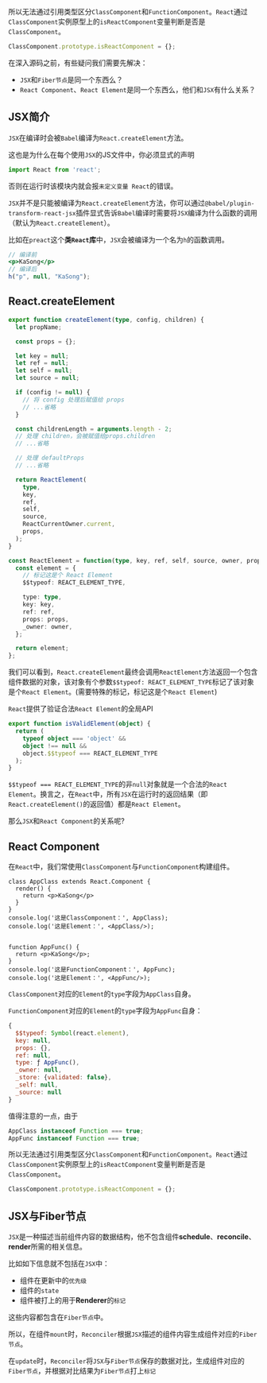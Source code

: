 所以无法通过引用类型区分`ClassComponent`和`FunctionComponent`。`React`通过`ClassComponent`实例原型上的`isReactComponent`变量判断是否是`ClassComponent`。

```js
ClassComponent.prototype.isReactComponent = {};
```

在深入源码之前，有些疑问我们需要先解决：

- `JSX`和`Fiber节点`是同一个东西么？
- `React Component`、`React Element`是同一个东西么，他们和`JSX`有什么关系？

##  JSX简介

`JSX`在编译时会被`Babel`编译为`React.createElement`方法。

这也是为什么在每个使用`JSX`的JS文件中，你必须显式的声明

```js
import React from 'react';
```

否则在运行时该模块内就会报`未定义变量 React`的错误。

`JSX`并不是只能被编译为`React.createElement`方法，你可以通过`@babel/plugin-transform-react-jsx`插件显式告诉`Babel`编译时需要将`JSX`编译为什么函数的调用（默认为`React.createElement`）。

比如在`preact`这个**类`React`库**中，`JSX`会被编译为一个名为`h`的函数调用。

```jsx
// 编译前
<p>KaSong</p>
// 编译后
h("p", null, "KaSong");
```

## React.createElement

```ts
export function createElement(type, config, children) {
  let propName;

  const props = {};

  let key = null;
  let ref = null;
  let self = null;
  let source = null;

  if (config != null) {
    // 将 config 处理后赋值给 props
    // ...省略
  }

  const childrenLength = arguments.length - 2;
  // 处理 children，会被赋值给props.children
  // ...省略

  // 处理 defaultProps
  // ...省略

  return ReactElement(
    type,
    key,
    ref,
    self,
    source,
    ReactCurrentOwner.current,
    props,
  );
}

const ReactElement = function(type, key, ref, self, source, owner, props) {
  const element = {
    // 标记这是个 React Element
    $$typeof: REACT_ELEMENT_TYPE,

    type: type,
    key: key,
    ref: ref,
    props: props,
    _owner: owner,
  };

  return element;
};
```

我们可以看到，`React.createElement`最终会调用`ReactElement`方法返回一个包含组件数据的对象，该对象有个参数`$$typeof: REACT_ELEMENT_TYPE`标记了该对象是个`React Element`。(需要特殊的标记，标记这是个`React Element`)

`React`提供了验证合法`React Element`的全局API

```ts
export function isValidElement(object) {
  return (
    typeof object === 'object' &&
    object !== null &&
    object.$$typeof === REACT_ELEMENT_TYPE
  );
}
```

`$$typeof === REACT_ELEMENT_TYPE`的非`null`对象就是一个合法的`React Element`。换言之，在`React`中，所有`JSX`在运行时的返回结果（即`React.createElement()`的返回值）都是`React Element`。

那么`JSX`和`React Component`的关系呢?

## React Component

在`React`中，我们常使用`ClassComponent`与`FunctionComponent`构建组件。

```tsx
class AppClass extends React.Component {
  render() {
    return <p>KaSong</p>
  }
}
console.log('这是ClassComponent：', AppClass);
console.log('这是Element：', <AppClass/>);


function AppFunc() {
  return <p>KaSong</p>;
}
console.log('这是FunctionComponent：', AppFunc);
console.log('这是Element：', <AppFunc/>);
```

`ClassComponent`对应的`Element`的`type`字段为`AppClass`自身。

`FunctionComponent`对应的`Element`的`type`字段为`AppFunc`自身：

```js
{
  $$typeof: Symbol(react.element),
  key: null,
  props: {},
  ref: null,
  type: ƒ AppFunc(),
  _owner: null,
  _store: {validated: false},
  _self: null,
  _source: null 
}
```

值得注意的一点，由于

```js
AppClass instanceof Function === true;
AppFunc instanceof Function === true;
```

所以无法通过引用类型区分`ClassComponent`和`FunctionComponent`。`React`通过`ClassComponent`实例原型上的`isReactComponent`变量判断是否是`ClassComponent`。

```js
ClassComponent.prototype.isReactComponent = {};
```

## JSX与Fiber节点

`JSX`是一种描述当前组件内容的数据结构，他不包含组件**schedule**、**reconcile**、**render**所需的相关信息。

比如如下信息就不包括在`JSX`中：

- 组件在更新中的`优先级`
- 组件的`state`
- 组件被打上的用于**Renderer**的`标记`

这些内容都包含在`Fiber节点`中。

所以，在组件`mount`时，`Reconciler`根据`JSX`描述的组件内容生成组件对应的`Fiber节点`。

在`update`时，`Reconciler`将`JSX`与`Fiber节点`保存的数据对比，生成组件对应的`Fiber节点`，并根据对比结果为`Fiber节点`打上`标记`